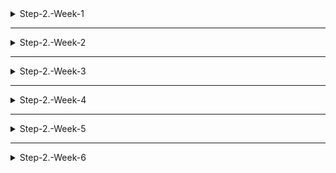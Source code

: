 <details>
<summary>Step-2.-Week-1</summary>
<div>
  
## 카카오 테크 캠퍼스 2단계 - FE - 1주차 클론 과제

</br>

## **과제명**

```
1. 쇼핑몰 웹사이트 탐색을 통한 페이지 구성
2. UI 컴포넌트의 명칭과 사용법 익히기
```

</br>

## **과제 설명**

✅**과제 1.**

```
쇼핑몰 웹사이트를 탐색해 어떠한 페이지 구성을 가지고 있는지 체크합니다.
대부분의 쇼핑몰은 다음의 페이지 구성을 가지고 있습니다.

- 메인 페이지
- 상품 검색 결과 페이지
- 개별 상품 상세 페이지
- 주문 목록 페이지
- 결제 페이지
- 결제 완료 페이지
- 장바구니 페이지
- ...

이와 같이 위의 서비스가 동작하는데 필수적인 페이지가 무엇이 있고, 해당 페이지에서 어떠한 기능이 구현되어야 하는지 작성하세요.
그리고 어떠한 디렉터리 구조로 프로젝트를 진행할지 작성해주세요. (README.md 파일에 작성)
```

```
README.md의 예시 형식입니다. 아래를 참고해 작성해주세요.
각 페이지마다 핵심 기능, 기능 상세 설명, 인터페이스 요구사항이 어떤 것이 있을지 고민해서 작성해주세요.

###예시

#페이지별 구성
1. 로그인 페이지
- 핵심 기능: 로그인 요청 및 사용자 로그인 정보 저장
- 기능 상세 설명: 이메일과 비밀번호를 이용해 로그인을 진행하고, 이에 대한 상태 처리를 합니다.
- 인터페이스 요구사항: 이메일 또는 비밀번호에 들어온 값이 적합하지 않은 경우 적절한 알림을 보냅니다.
-- ...

#디렉터리 구조
- public
- src
- components
- hooks
- routes
- styles
- dto
- ...
```

- 필수 페이지 구현기능 작성

  - 메인 페이지
    ![main.png](README%20md%200a5e46a83c284c378bee627f7076910f/main.png)
    - 핵심 기능: 카테고리 및 신상품, 인기 상품 등을 표시
    - 기능 상세 설명: 사용자에게 카테고리 목록을 보여주고, 신상품이나 인기 상품을 추천하여 표시합니다.
    - 인터페이스 요구사항: 페이지 상단에 카테고리 메뉴가 있어서 사용자가 원하는 카테고리로 이동할 수 있어야 합니다. 상품 목록은 페이지 내에서 스크롤이 가능하도록 페이징되어 표시되어야 합니다.
  - 로그인 페이지
    - 핵심 기능: 사용자 로그인 기능
    - 기능 상세 설명: 사용자는 이메일과 비밀번호를 입력하여 로그인할 수 있어야 합니다.
    - 인터페이스 요구사항: 로그인 폼이 제공되어야 하며, 사용자가 잘못된 정보를 입력한 경우 알림 메시지를 표시하여 오류를 알려줍니다.
  - 회원가입 페이지
    ![Untitled](README%20md%200a5e46a83c284c378bee627f7076910f/Untitled.png)
    - 핵심 기능: 사용자 회원가입을 위한 정보 입력 기능
    - 기능 상세 설명: 사용자가 필요한 정보를 입력하여 회원가입을 할 수 있도록 합니다. 이메일, 비밀번호, 이름 등의 정보를 요청할 수 있습니다.
    - 인터페이스 요구사항: 회원가입 폼이 제공되어야 하며, 사용자가 필요한 정보를 입력할 수 있는 입력 필드와 회원가입 버튼이 제공되어야 합니다. 입력한 정보의 유효성을 검사하여 적절한 알림 메시지를 표시해야 합니다.
  - 회원가입 완료 페이지
    - 핵심 기능: 회원가입 완료 메시지 표시 및 로그인 안내
    - 기능 상세 설명: 회원가입이 성공적으로 완료되었다는 메시지를 표시하고, 사용자에게 로그인을 안내합니다.
    - 인터페이스 요구사항: 회원가입 완료 메시지와 로그인 안내 메시지를 표시합니다. 로그인 버튼이나 로그인 페이지로 이동할 수 있는 링크를 제공합니다.
  - 검색 페이지
    ![Untitled](README%20md%200a5e46a83c284c378bee627f7076910f/Untitled%201.png)
    - 핵심 기능: 상품 검색 기능
    - 기능 상세 설명: 사용자가 검색어를 입력하면 관련 상품을 검색하여 표시합니다.
    - 인터페이스 요구사항: 검색어 입력란과 검색 버튼이 제공되어야 하며, 사용자가 입력한 검색어에 따라 실시간으로 추천 검색어 목록이 표시되어야 합니다.
  - 상품 목록 페이지
    ![Untitled](README%20md%200a5e46a83c284c378bee627f7076910f/Untitled%202.png)
    - 핵심 기능: 카테고리별 상품 목록 표시
    - 기능 상세 설명: 선택한 카테고리에 따라 해당 카테고리에 속한 상품 목록을 표시합니다.
    - 인터페이스 요구사항: 상품의 이미지, 제목, 가격 등을 목록 형태로 표시합니다. 페이징 기능을 제공하여 사용자가 다른 페이지로 이동할 수 있도록 합니다.
  - 할인 및 추천상품 페이지
    ![Untitled](README%20md%200a5e46a83c284c378bee627f7076910f/Untitled%203.png)
    - 핵심 기능: 할인된 상품 및 추천상품을 표시하는 기능
    - 기능 상세 설명: 현재 진행 중인 할인 행사에 해당하는 상품들과 사용자에게 추천되는 상품들을 표시합니다.
    - 인터페이스 요구사항: 할인된 상품의 이미지, 제목, 할인 전 가격 및 할인된 가격, 할인율 등의 정보를 표시합니다. 추천상품은 사용자의 이전 구매 기록, 관심사 등을 기반으로 제공될 수 있습니다. 상품 선택 시 개별 상품 상세 페이지로 이동할 수 있는 링크를 제공합니다.
  - 상품 상세 페이지
    ![Untitled](README%20md%200a5e46a83c284c378bee627f7076910f/Untitled%204.png)
    - 핵심 기능: 선택한 상품의 상세 정보 표시 및 주문 기능
    - 기능 상세 설명: 사용자에게 선택한 상품의 상세 정보, 옵션, 가격, 상세 설명, 리뷰 등을 표시합니다. 사용자는 상품을 주문할 수 있어야 합니다.
    - 인터페이스 요구사항: 상품의 이미지, 제목, 가격, 옵션 등을 상세하게 표시합니다. 주문하기 버튼을 제공하여 사용자가 해당 상품을 주문할 수 있도록 합니다.
  - 장바구니 페이지
    ![Untitled](README%20md%200a5e46a83c284c378bee627f7076910f/Untitled%205.png)
    - 핵심 기능: 사용자의 장바구니 내역 표시 및 주문 수정 기능
    - 기능 상세 설명: 사용자의 장바구니에 담긴 상품 목록을 표시하고, 수량을 변경하거나 상품을 삭제할 수 있어야 합니다.
    - 인터페이스 요구사항: 장바구니에 담긴 상품의 이미지, 제목, 가격, 수량 등을 표시합니다. 상품의 수량을 변경하거나 삭제할 수 있는 버튼을 제공합니다. 주문하기 버튼을 제공하여 사용자가 해당 상품을 주문할 수 있도록 합니다.
  - 주문하기 페이지
    ![Group 1.png](README%20md%200a5e46a83c284c378bee627f7076910f/Group_1.png)
    - 핵심 기능: 주문 내역 확인 및 결제 기능
    - 기능 상세 설명: 사용자가 주문한 상품 목록과 총 결제 금액을 표시하고, 다양한 결제 수단을 제공하여 사용자가 결제할 수 있어야 합니다.
    - 인터페이스 요구사항: 주문한 상품의 이미지, 제목, 가격 등을 상세히 표시합니다. 결제 수단 선택을 위한 옵션을 제공하고, 사용자가 언제든지 결제를 취소할 수 있도록 합니다.
  - 결제 페이지
    ![Untitled](README%20md%200a5e46a83c284c378bee627f7076910f/Untitled%206.png)
    ![Untitled](README%20md%200a5e46a83c284c378bee627f7076910f/Untitled%207.png)
    - 핵심 기능: 결제 완료 메시지 및 주문 정보 표시
    - 기능 상세 설명: 결제가 완료되었다는 메시지를 표시하고, 주문한 상품 목록과 결제 금액을 사용자에게 보여줍니다.
    - 인터페이스 요구사항: 결제 완료 메시지와 주문 정보(상품 이미지, 제목, 가격)를 상세히 표시합니다.

- **디렉토리 구조**
  ```
  src/
    |- components/
    |   |- atoms/
    |   |   |- Button/
    |   |   |   |- Button.js
    |   |   |   |- Button.css
    |   |   |
    |   |   |- Input/
    |   |   |   |- Input.js
    |   |   |   |- Input.css
    |   |   |
    |   |   |- Checkbox/
    |   |   |   |- Checkbox.js
    |   |   |   |- Checkbox.css
    |   |   |
    |   |   |- ...
    |   |
    |   |- molecules/
    |   |   |- ProductCard/
    |   |   |   |- ProductCard.js
    |   |   |   |- ProductCard.css
    |   |   |
    |   |   |- LoginForm/
    |   |   |   |- LoginForm.js
    |   |   |   |- LoginForm.css
    |   |   |
    |   |   |- ...
    |   |
    |   |- organisms/
    |   |   |- Header/
    |   |   |   |- Header.js
    |   |   |   |- Header.css
    |   |   |
    |   |   |- Footer/
    |   |   |   |- Footer.js
    |   |   |   |- Footer.css
    |   |   |
    |   |   |- ProductList/
    |   |   |   |- ProductList.js
    |   |   |   |- ProductList.css
    |   |   |
    |   |   |- ...
    |   |
    |   |- templates/
    |   |   |- MainTemplate/
    |   |   |   |- MainTemplate.js
    |   |   |   |- MainTemplate.css
    |   |   |
    |   |   |- ProductDetailTemplate/
    |   |   |   |- ProductDetailTemplate.js
    |   |   |   |- ProductDetailTemplate.css
    |   |   |
    |   |   |- ...
    |   |
    |   |- pages/
    |   |   |- MainPage/
    |   |   |   |- MainPage.js
    |   |   |   |- MainPage.css
    |   |   |
    |   |   |- ProductDetailPage/
    |   |   |   |- ProductDetailPage.js
    |   |   |   |- ProductDetailPage.css
    |   |   |
    |   |   |- ...
    |
    |- styles/
    |   |- variables/
    |   |   |- colors.css
    |   |   |- typography.css
    |   |   |- ...
    |   |
    |   |- mixins/
    |   |   |- flexbox.css
    |   |   |- animations.css
    |   |   |- ...
    |
    |- services/
    |   |- api.js
    |   |- ...
    |
    |- utils/
    |   |- helper.js
    |   |- ...
    |
    |- App.js
    |- index.js
    |- ...
  ```
- **디렉토리 구조 설명**
  - atoms
    - 원자레벨의 컴포넌트를 담고 있는 디렉토리입니다.
    - 가장 작은 단위의 컴포넌트입니다. 다른 컴포넌트를 구성할 때 사용됩니다.
    - BUtton, Input, Checkbox 등
  - molecules
    - 분자 레벨의 컴포넌트를 담고 있는 디렉토리입니다.
    - 원자 컴포넌트들을 조합하여 좀 더 복잡한 기능을 제공하는 컴포넌트입니다.
    - ProductCard, LoginForm 등
  - organism
    - 유기체 레벨의 컴포넌트를 담고 있는 디렉토리입니다.
    - 원자와 분자 컴포넌트들을 조합하여 하나의 독립적인 기능을 수행하는 컴포넌트입니다.
    - Header, Footer 등
  - template
    - 템플릿 레벨의 컴포넌트를 담고 있는 디렉토리입니다.
    - 페이지의 구조를 정의하고, 여러 유기체와 분자 컴포넌트들을 조합하여 ‘완전한 화면’을 구성합니다.
    - MainTemplate, ProductDetailTemplate 등
  - pages
    - 실제로 라우팅되어 보여지는 페이지 컴포넌트들을 담고있는 디렉토리입니다.
    - 각 페이지는 하나 이상의 템플릿 컴포넌트 + 필요한 컴포넌트들을 조합하여 구성됩니다.
    - MainPage, ProductDetailPage 등
  - styles
    - 전역 스타일 파일들을 담고 있는 디렉토리입니다.
    - 색상, 타이포그래피와 같은 변수들을 정의하는 파일들입니다.
    - variables 등
  - services
    - API 호출이나 데이터 처리와 관련된 파일들을 담고 있는 디렉토리입니다.
    - api.js 등과 같은 서비스 관련 함수들을 위치시킬 수 있습니다.
  - utils
    - 각종 유틸리티 함수들을 담고 있는 디렉토리입니다.
    - 데이터 변환, 날짜 형식화 등을 위치시킬 수 있습니다.
  - App.js
    - 리액트 애플리케이션의 루트 컴포넌트입니다.
    - 전역 상태관리와 같은 공통 로직을 처리할 수 있습니다
  - index.js
    - 진입점입니다.
    - App.js를 렌더링합니다.

</br>

✅**과제 2.**

```
프론트 개발자가 다른 프론트 개발자와 소통 및 UI 디자이너와 소통하는데 필수적인 UI 컴포넌트의 명칭과 사용법을 익힙니다.
수업시간에 배운 컴포넌트의 명칭과 사용법 이외에 대표적인 UI 라이브러리 홈페이지를 조사해보면 수많은 컴포넌트가 어떤식으로 동작하는지 확인할 수 있습니다.
리액트 프로젝트를 생성하고, 토스트, 브래드크럼, 캐러셀, 라디오버튼, 토글버튼, 체크리스트를 UI 라이브러리가 아닌 자신만의 방식으로 스타일링하고 상태 관리를 적용해 코드를 작성하세요.
작성된 코드는 레퍼지토리에 업로드하여 멘토님에게 전달해주세요.
```

- 컴포넌트 용어 정리
  ### Bootstrap 5.1.3 기준입니다
  - Accordion
    ![Untitled](README%20md%200a5e46a83c284c378bee627f7076910f/Untitled%208.png)
  - Alerts
    ![Untitled](README%20md%200a5e46a83c284c378bee627f7076910f/Untitled%209.png)
  - Badge
    ![Untitled](README%20md%200a5e46a83c284c378bee627f7076910f/Untitled%2010.png)
  - Breadcrumb
    ![Untitled](README%20md%200a5e46a83c284c378bee627f7076910f/Untitled%2011.png)
  - Buttons
    ![Untitled](README%20md%200a5e46a83c284c378bee627f7076910f/Untitled%2012.png)
  - Button group
    ![Untitled](README%20md%200a5e46a83c284c378bee627f7076910f/Untitled%2013.png)
  - Card
    ![Untitled](README%20md%200a5e46a83c284c378bee627f7076910f/Untitled%2014.png)
  - Carousel
    ![Untitled](README%20md%200a5e46a83c284c378bee627f7076910f/Untitled%2015.png)
  - Close button
    ![Untitled](README%20md%200a5e46a83c284c378bee627f7076910f/Untitled%2016.png)
  - Collapse
    - 사용자 인터페이스에서 접고 펼칠 수 있는 요소를 구현하는 데 사용됩니다.
      ![Untitled](README%20md%200a5e46a83c284c378bee627f7076910f/Untitled%2017.png)
  - Dropdowns
    ![Untitled](README%20md%200a5e46a83c284c378bee627f7076910f/Untitled%2018.png)
  - List group
    ![Untitled](README%20md%200a5e46a83c284c378bee627f7076910f/Untitled%2019.png)
  - Modal
    ![Untitled](README%20md%200a5e46a83c284c378bee627f7076910f/Untitled%2020.png)
  - **Navs & tabs**
    - 내비게이션과 탭을 구성하는 데 사용되는 컴포넌트입니다.
    - 사용자에게 다양한 콘텐츠나 섹션으로 구성된 인터페이스를 제공할 수 있습니다.
      ![Untitled](README%20md%200a5e46a83c284c378bee627f7076910f/Untitled%2021.png)
  - Navbar
    ![Untitled](README%20md%200a5e46a83c284c378bee627f7076910f/Untitled%2022.png)
  - **Offcanvas**
    - 네비게이션 바나, 사이드바를 콘텐츠 영역 밖으로 숨기고 토글 버튼을 통해 나타나게 하는 기능을 제공합니다.
    - 작은 화면이나 모바일 기기에서 공간을 절약할 때 사용됩니다.
      ![Untitled](README%20md%200a5e46a83c284c378bee627f7076910f/Untitled%2023.png)
  - Pagination
    ![Untitled](README%20md%200a5e46a83c284c378bee627f7076910f/Untitled%2024.png)
  - **Placeholders**
    - 예시 데이터를 표시하는 데 사용됩니다.
    - 입력시에 사용자에게 어떤 형식의 데이터를 입력해야 하는 지 알려주기 위해 사용합니다.
      ![Untitled](README%20md%200a5e46a83c284c378bee627f7076910f/Untitled%2025.png)
  - **Popovers**
    - 추가 정보나 컨텐츠를 표시하기 위해 작은 상자 형태의 팝오버를 사용합니다.
    - 사용자가 특정 요소를 가리킬 때 생성됩니다.
      ![Untitled](README%20md%200a5e46a83c284c378bee627f7076910f/Untitled%2026.png)
  - Progress
    ![Untitled](README%20md%200a5e46a83c284c378bee627f7076910f/Untitled%2027.png)
  - **Scrollspy**
    - 웹 페이지의 스크롤 위치에 따라 현재 활성화된 부분을 표시하고 탐색을 돕는 기능을 제공합니다.
    - 사용자가 스크롤시에 스크롤 위치에 따라 해당 메뉴 항목을 표시해줍니다.
      ![Untitled](README%20md%200a5e46a83c284c378bee627f7076910f/Untitled%2028.png)
  - Spinners
    ![Untitled](README%20md%200a5e46a83c284c378bee627f7076910f/Untitled%2029.png)
  - Toasts
    ![Untitled](README%20md%200a5e46a83c284c378bee627f7076910f/Untitled%2030.png)
  - **Tooltips**
    - 마우스를 요소 위로 가져갈 때 해당 요소에 대한 추가정보나 설명을 툴팁 형태로 제공합니다.
    - 간결하고 컴팩트한 정보를 제공할 때 사용합니다.
      ![Untitled](README%20md%200a5e46a83c284c378bee627f7076910f/Untitled%2031.png)
- 컴포넌트 UI

  - 토스트

    - 사용자에게 잠시 보여준 후 사라지는 알림 메시지를 구현하는 데 사용합니다.
    - Toast 함수형 컴포넌트를 사용하였습니다.
    - useEffect 훅을 사용하여 컴포넌트가 마운트될 때 슬라이드 애니메이션을 시작하고, 언마운트될 때 애니메이션을 중지합니다.
    - setTimeout을 설정하여 토스트를 일정 시간 후에 화면에서 내려가도록 하였습니다.
      - 이를 통해 상태 관리 없이 토스트가 동작합니다.

    ```jsx
    import React, { useEffect } from "react";
    import "../styles/toast.css";

    function Toast() {
      useEffect(() => {
        const slideUpElement = document.querySelector(".toast");
        slideUpElement.style.bottom = "1rem";

        const slideDown = () => {
          slideUpElement.style.bottom = "-12.5rem";
        };

        setTimeout(() => {
          slideDown();
        }, 3000);

        // Clean up the timeout
        return () => clearTimeout();
      }, []);

      return <div className="toast"></div>;
    }

    export default Toast;
    ```

  - 브레드크럼

    - 사용자에게 페이지의 경로를 나타낼 때 사용합니다.
    - 단순히 정적인 브레드크럼 구조를 생성하고 렌더링합니다.
    - 경로 항목은 정적인 정보이므로, 상태 관리 혹은 상태 업데이트가 필요하지 않다 생각하여 이렇게 구현하였습니다.

    ```jsx
    import React from "react";
    import "../styles/breadcrumb.css";

    const Breadcrumb = () => {
      return (
        <nav>
          <ol className="breadcrumb-items">
            <li className="breadcrumb-item">
              <a href="#">First</a>
            </li>
            <li className="breadcrumb-item">
              <a href="#">Second</a>
            </li>
            <li className="breadcrumb-item">
              <a href="#">Third</a>
            </li>
            <li className="breadcrumb-item">Fourth</li>
          </ol>
        </nav>
      );
    };

    export default Breadcrumb;
    ```

  - 캐러셀

    - 이미지 슬라이드들을 슬라이드 쇼 형태로 보여주는 데 사용됩니다.
    - 캐러셀 컴포넌트는 현재 슬라이드의 ‘인덱스’를 상태로 관리합니다.
    - 상태 관리를 위해 useState 훅을 사용하고, 인덱스를 저장 및 업데이트합니다.
    - 사용자의 클릭 이벤트를 처리하는 ‘handleSlideClick’을 이용해 상태를 업데이트하고, 슬라이드 컨테이너의 스타일을 조정하여 현재 슬라이드를 표시합니다.
    - slide-1, 2, 3 클래스의 경우엔 slideNumb를 지정해 주었고
      slide-prev, next 클래스의 경우엔 각각 handlePrevSlide, handleNextSlide를 이용해 prevNumb이 slideNumb의 역할을 대신하며 상태 변수로써 계속 새로운 상태값을 계산합니다.

    ```jsx
    import React, { useState } from "react";
    import "../styles/carousel.css";

    const Carousel = () => {
      const [slideNumb, setSlideNumb] = useState(0);

      const handleNextSlide = () => {
        setSlideNumb((prevNumb) => prevNumb + 1);
      };

      const handlePrevSlide = () => {
        setSlideNumb((prevNumb) => prevNumb - 1);
      };

      const handleSlideClick = (slideIndex) => {
        setSlideNumb(slideIndex);
      };

      return (
        <div className="carousel">
          <div
            className="slide-container"
            style={{ transform: `translateX(-${slideNumb * 100}vw)` }}
          >
            <div className="slide-box">
              <img
                src={process.env.PUBLIC_URL + "/images/car1.png"}
                alt="Car 1"
              />
            </div>
            <div className="slide-box">
              <img
                src={process.env.PUBLIC_URL + "/images/car2.png"}
                alt="Car 2"
              />
            </div>
            <div className="slide-box">
              <img
                src={process.env.PUBLIC_URL + "/images/car3.png"}
                alt="Car 3"
              />
            </div>
          </div>
          <button className="slide-prev" onClick={handlePrevSlide}>
            이전
          </button>
          <button className="slide-1" onClick={() => handleSlideClick(0)}>
            1
          </button>
          <button className="slide-2" onClick={() => handleSlideClick(1)}>
            2
          </button>
          <button className="slide-3" onClick={() => handleSlideClick(2)}>
            3
          </button>
          <button className="slide-next" onClick={handleNextSlide}>
            다음
          </button>
        </div>
      );
    };

    export default Carousel;
    ```

  - 라디오버튼

    - 라디오 버튼을 통해 같은 name들 중 하나의 value만 선택할 수 있도록 하는 버튼으로 택1을 해야하는 상황에 사용됩니다.
    - 라디오 버튼들은 ‘checked’ 속성을 통해 선택된 스포츠를 표시하며, ‘onChange’ 이벤트를 통해 선택을 감지합니다.
    - 이벤트 발생시 handleSportChange 함수가 호출되고, selectedSport 상태가 업데이트됩니다. 이 때 useState 훅을 사용합니다.

    ```jsx
    import React, { useState } from "react";

    const Radio = () => {
      const [selectedSport, setSelectedSport] = useState("");

      const handleSportChange = (event) => {
        setSelectedSport(event.target.value);
      };

      return (
        <div className="radio-btn">
          <label>
            <input
              type="radio"
              name="sport"
              value="soccer"
              checked={selectedSport === "soccer"}
              onChange={handleSportChange}
            />
            soccer
          </label>
          <label>
            <input
              type="radio"
              name="sport"
              value="baseball"
              checked={selectedSport === "baseball"}
              onChange={handleSportChange}
            />
            baseball
          </label>
          <label>
            <input
              type="radio"
              name="sport"
              value="basketball"
              checked={selectedSport === "basketball"}
              onChange={handleSportChange}
            />
            basketball
          </label>
        </div>
      );
    };

    export default Radio;
    ```

  - 토글버튼

    - 토글 버튼을 통해 현재 상태를 전환합니다.
    - 상태 변수인 isOn을 사용하여 토글 버튼의 상태를 관리합니다.
    - 버튼이 클릭되면 handleClick 함수가 호출되고, isOn 상태가 false에서 true로 true에서 flase 로 상태를 반전시킵니다.
    - 또한 그 반전 상태에 따라 div 요소에 off 클래스를 탈부착하여 버튼이 동작합니다. 이때 useState 훅이 사용됩니다.

    ```jsx
    import React, { useState } from "react";
    import "../styles/toggle.css";

    function Toggle() {
      const [isOn, setIsOn] = useState(false);

      const handleClick = () => {
        setIsOn((prevIsOn) => !prevIsOn);
      };

      return (
        <div className={`toggle-btn ${isOn ? "off" : ""}`}>
          <button
            className={`toggle ${isOn ? "off" : ""}`}
            onClick={handleClick}
          >
            {isOn ? "off" : "on"}
          </button>
        </div>
      );
    }

    export default Toggle;
    ```

  - 체크리스트

    - 체크리스트 컴포넌트로, 체크박스 항목을 선택 혹은 해제할 때 사용됩니다.
    - Checklist 컴포넌트는 각 체크박스 항목들의 선택 상태를 관리합니다.
    - 각 체크박스는 checkedItems의 객체의 속성에 지정되어있으며, 해당 속성의 값에 따라 체크 여부가 설정됩니다.
    - 체크박스 변경시에 handleCheckboxChange 함수가 호출되며 checkedItems 상태가 업데이트됩니다 이 때 usestate 훅이 이용됩니다.

    ```jsx
    import React, { useState } from "react";

    const Checklist = () => {
      const [checkedItems, setCheckedItems] = useState({});

      const handleCheckboxChange = (event) => {
        const { name, checked } = event.target;
        setCheckedItems((prevState) => ({ ...prevState, [name]: checked }));
      };

      return (
        <div className="checkbox-btn">
          <p>
            <label>
              <input
                type="checkbox"
                name="learningJournal"
                checked={checkedItems.learningJournal}
                onChange={handleCheckboxChange}
              />
              학습일지 작성
            </label>
          </p>
          <p>
            <label>
              <input
                type="checkbox"
                name="checklist"
                checked={checkedItems.checklist}
                onChange={handleCheckboxChange}
              />
              체크리스트 만들기
            </label>
          </p>
          <p>
            <label>
              <input
                type="checkbox"
                name="radioButton"
                checked={checkedItems.radioButton}
                onChange={handleCheckboxChange}
              />
              라디오버튼 만들기
            </label>
          </p>
          <p>
            <label>
              <input
                type="checkbox"
                name="carousel"
                checked={checkedItems.carousel}
                onChange={handleCheckboxChange}
              />
              캐러셀 만들기
            </label>
          </p>
        </div>
      );
    };

    export default Checklist;
    ```

</br>

✅**과제 3.**

```
각 컴포넌트를 시현해 볼 수 있는 페이지를 만드세요.
하나의 페이지에 모든 컴포넌트를 둬도 좋고, 각 페이지별로 분리해도 괜찮습니다.
```

- 시연 영상입니다.
  https://youtube.com/shorts/MBMzKDug_hY?feature=share
- 시연 페이지의 경우 같이 올린 파일을 pull 한 뒤 실행하면 동일한 화면이 렌더링됩니다.

## 리뷰 받고싶은 내용

### 상태관리

- 이번에 제작한 UI 컴포넌트들에선 어떤 방식으로 상태관리들이 가능할지가 궁금합니다.
  - 저의 경우엔 최대한 상태관리를 하려고 여러 기능들을 추가해보려 했으나, 작성해 놓은 것들이 최대여서, 실제 저런 컴포넌트들이 웹상에서 동작시에는 어떻게 유기적으로 상태관리가 적용되는지가 궁금합니다.
- 토글버튼의 경우 그냥 div 안에 button을 넣고 그 둘을 스타일링 하는 방법으로 진행하였는데, pseudo element 단에 들어가서 스타일링 하는 것도 좋을 것 같다고 생각하였습니다. 물론 빠른 작업을 위해서는 Bootstrap, tailwind 등의 UI 라이브러리를 사용하였지만, 불가피하게 멘토님들께서 저러한 버튼을 만들 경우(꼭 토글 버튼이 아니더라도) pseudo element 단까지 들어가서 스타일링을 하시는지 궁금합니다.
- 이건 조금 관심사가 다른 문제이긴 한데, 현업에서 퍼블리셔와 프론트엔드 개발자가 얼마나 구별되는지 궁금합니다. 개인적인 생각으로 프론트엔드 개발자의 덕목은 ‘요구사항’에 충분이 맞춘 퍼블리싱 능력이 있어야 한다! 라고 생각하고 있는데, 복잡한 디자인의 경우에도 해당하는지, 그렇다면 디자인을 보는 눈을 키우기 위해서 추천하시는 것들이 있는지 궁금합니다.

</br>

## **과제 상세 : 수강생들이 과제를 진행할 때, 유념해야할 것**

```
1. README.md 파일은 동료 개발자에게 프로젝트에 쉽게 랜딩하도록 돕는 중요한 소통 수단입니다.
해당 프로젝트에 대해 아무런 지식이 없는 동료들에게 설명하는 것처럼 쉽고, 간결하게 작성해주세요.

2. 좋은 개발자는 디자이너, 기획자, 마케터 등 여러 포지션에 있는 분들과 소통을 잘합니다.
UI 컴포넌트의 명칭과 이를 구현하는 능력은 필수적인 커뮤니케이션 스킬이자 필요사항이니 어떤 상황에서 해당 컴포넌트를 사용하면 좋을지 고민하며 코드를 작성해보세요.
```

</br>

## **코드리뷰 관련: PR시, 아래 내용을 포함하여 코멘트 남겨주세요.**

**1. PR 제목과 내용을 아래와 같이 작성 해주세요.**

> - PR 제목 : 부산대FE\_라이언\_1주차 과제

</br>

</div>
</details>

---

<details>
<summary>Step-2.-Week-2</summary>
<div>

## 카카오 테크 캠퍼스 2단계 - FE - 2주차 클론 과제

</br>

## **과제명**

```
1. 코드 디자인 패턴과 상태 관리
```

</br>

## **과제 설명**

✅**과제 1. 아토믹 컴포넌트 디자인 패턴 사용**

```
- 회원가입, 로그인 페이지 개발에 필요한 컴포넌트를 아토믹 디자인 패턴을 사용해 작성하세요.
- 작성한 컴포넌트는 사용의 편의성을 위해 Props에 적절한 주석을 달아주세요.
```

</br>

✅**과제 2. 회원 가입, 로그인 페이지 개발**

```
- 백엔드 API 문서를 참고하여 회원가입, 로그인 페이지를 개발하세요.
- 각 페이지에는 적합한 값이 입력되도록 하고, 적절하지 않은 값이 들어온 경우 API 요청을 보내기 전에 프론트에서 에러 캐칭을 해주세요.
- 회원가입, 로그인 후에는 메인 페이지로 리다이렉트하세요.
- API 응답 과정에서 로그인이 실패하는 경우, 회원가입이 실패한 경우에 대해서 에러 캐칭도 적용해야 합니다.
```

</br>

✅**과제 3. 상태관리 모듈 적용**

```
- 로그인 후에 사용자의 정보를 상태관리 모듈을 하나 선정해 저장하고 불러올 수 있도록 코드를 작성하세요.
- 사용자가 로그인 상태일 때는 GNB 영역에 로그인 버튼이 보이면 안됩니다.
- 로그아웃시 상태를 초기화하세요.
- 새로고침 시에도 상태를 잃지 않고 유지해야 합니다.
- 일정한 시간이 지나면 로그인 유지가 끝나도록 설정하세요.(예: 1일)
```

</br>

## **과제 상세 : 수강생들이 과제를 진행할 때, 유념해야할 것**

```
1. 아토믹 컴포넌트를 작성할 때 Atoms, Molecules에 반드시 특정한 컴포넌트가 들어갈 필요는 없습니다. 개발자의 주관이 들어갈 수 있는 부분이니 적절한 뎁스로 나누어보세요.

2. API 요청을 보내고, 응답 받을 때 성공 케이스만 생각해 코드를 작성하는 경우가 많습니다. 숨은 에러 케이스는 없을지 한 번 더 고민해보세요.

3. 상태 관리 모듈은 자신이 써보고 싶은 어떤 모듈이던 상관 없습니다. 모듈을 사용해보면서 모듈에 들어가는 미들웨어나 툴도 사용해보세요.
```

</br>

## **코드리뷰 관련: PR시, 아래 내용을 포함하여 코멘트 남겨주세요.**

**1. PR 제목과 내용을 아래와 같이 작성 해주세요.**

> - PR 제목 : 부산대FE\_라이언\_2주차 과제

</br>

**2. PR 내용 :**

> - 코드 작성하면서 어려웠던 점
> - 코드 리뷰 시, 멘토님이 중점적으로 리뷰해줬으면 하는 부분

</div>
</details>

---

<details>
<summary>Step-2.-Week-3</summary>
<div>

## 카카오 테크 캠퍼스 2단계 - FE - 3주차 클론 과제

</br>

## **과제명**

```
1. 비동기 통신 활용과 레이아웃
```

</br>

## **과제 설명**

✅**과제 1. 상품 목록 페이지 개발**

```
- 백엔드 API 문서를 참고하여 상품 목록 페이지를 개발하세요.
- 페이지네이션을 이용해 페이지 값을 증가시켜가며 조회될 수 있도록 코드를 작성해주세요.
- 데이터 로딩 과정에 로더를 구현하세요.
- 데이터 불러오기를 할 때 react-query를 사용해보세요.
```

</br>

✅**과제 2. 스켈레톤과 로더**

```
- 컴포넌트에 props를 전달해 데이터 로딩 중 스켈레톤 또는 로더가 적용될 수 있도록 코드를 작성해보세요.
- 상품 목록 카드에 스켈레톤을 적용하세요.
- 페이지 전체에 대한 로딩이 진행될 때는 글로벌 로더를 적용해보세요.(적절한 모듈을 찾아 적용해도 좋습니다.)
```

</br>

✅**과제 3. 백엔드 상태 코드 반응**

```
- API 응답에 대해 전처리 하는 코드를 작성해보세요.
- 200, 300, 400, 500번 대의 상태 코드별 에러 캐칭이 필요한 경우라면 해당 함수에서 먼저 실행되도록 코드를 작성합니다.
- react-query에서 전처리하는 방식이 있다면 해당 방식을 적용하거나 또는 별도의 함수나 클래스를 만들어 관리를 시도해보면 됩니다.
```

</br>

## **과제 상세 : 수강생들이 과제를 진행할 때, 유념해야할 것**

```
1. 스켈레톤과 로더를 바텀부터 만들기보단 Codepen 등을 참고해 구현하고, Props를 통한 실제 적용에 집중해주세요.
2. 과제 3번을 해결할 때 Facade pattern을 참고해보세요.
3. 과제 1번을 해결할 때 react-query를 사용해보되 전체 프로젝트에 react-query를 적용할 필요는 없습니다. 하나 이상의 API 요청에 적용해보세요.
```

</br>

## **코드리뷰 관련: PR시, 아래 내용을 포함하여 코멘트 남겨주세요.**

**1. PR 제목과 내용을 아래와 같이 작성 해주세요.**

> - PR 제목 : 부산대FE\_라이언\_3주차 과제

</br>

**2. PR 내용 :**

> - 코드 작성하면서 어려웠던 점
> - 코드 리뷰 시, 멘토님이 중점적으로 리뷰해줬으면 하는 부분

</div>
</details>

---

<details>
<summary>Step-2.-Week-4</summary>
<div>
  
## 카카오 테크 캠퍼스 2단계 - FE - 4주차 클론 과제
</br>

## **과제명**

```
상세 페이지 개발과 라이브러리
```

</br>

## **과제 설명**

✅**과제 1. 상품 상세 페이지 개발**

```
- 백엔드 API 문서를 참고하여 상품 상세 페이지를 개발하세요.
- 한 개의 UI 라이브러리를 선정해 사용해보세요.
- 적절하지 않은 상품 ID 값이 들어오거나 찾을 수 없는 상품일 때 404 페이지 또는 "상품을 찾을 수 없습니다."라는 메시지가 있는 페이지로 이동될 수 있도록 코드를 작성하세요.
- 데이터 로딩이 완료될 때까지 로더를 적용하세요.
- '장바구니 담기' 버튼과 '구매' 버튼을 나누어 배치하세요.
```

</br>

✅**과제 2. 장바구니 페이지 개발**

```
- 백엔드 API 문서를 참고하여 장바구니 페이지를 개발하세요.
- 담아둔 상품에 대해 조회, 수량 변경, 항목 삭제가 구현되어야 합니다.
- '결제하기' 버튼을 만들고, 클릭시 결제 페이지로 이동될 수 있도록 개발하세요.
- 다른 모든 페이지와 마찬가지로 비동기 데이터 요청이 발생하니 로더 또는 스켈레톤을 통해 장바구니 목록을 불러올 때 로딩 상태를 표시하세요.
```

</br>

## **과제 상세 : 수강생들이 과제를 진행할 때, 유념해야할 것**

```
1. UI 라이브러리를 사용할 때 모든 구성요소에 UI 라이브러리의 규칙을 적용할 필요는 없습니다. UI 라이브러리의 사용법을 익히고, 하나 이상의 컴포넌트에 적용해봅니다.
```

</br>

## **코드리뷰 관련: PR시, 아래 내용을 포함하여 코멘트 남겨주세요.**

**1. PR 제목과 내용을 아래와 같이 작성 해주세요.**

> - PR 제목 : 부산대FE\_라이언\_4주차 과제

</br>

**2. PR 내용 :**

> - 코드 작성하면서 어려웠던 점
> - 코드 리뷰 시, 멘토님이 중점적으로 리뷰해줬으면 하는 부분

</div>
</details>

---

<details>
<summary>Step-2.-Week-5</summary>
<div>

## 카카오 테크 캠퍼스 2단계 - FE - 5주차 클론 과제

</br>

## **과제명**

```
주문 결제 개발
```

</br>

## **과제 설명**

✅**과제 1. 주문 결제 페이지 개발**

```
- 백엔드 API 문서를 참고하여 주문 결제 페이지를 개발하세요.
- 결제 페이지에서는 결제 전 결제 상세 정보에 대한 데이터를 조회하고, 결제를 확정하는 기능 2가지에 중점을 둡니다.
```

</br>

✅**과제 2. 테스트 결제**

```
- 한 개의 PG 서비스 또는 PG 서비스를 돕는 서드파티 앱을 사용해 개발합니다.
- 테스트 환경에서 결제를 성공해야 합니다.
- 결제가 실패하는 경우(잔고 부족, 결제 정보 불일치 등)에 대해 에러 캐칭을 적용하세요.
- 다양한 에러 상황에 대해 주석으로 에러 상황과 대응 방식을 설명해주세요.
```

</br>

## **과제 상세 : 수강생들이 과제를 진행할 때, 유념해야할 것**

```
1. 결제를 구현할 때 새로운 모듈을 학습하는데 있어서 생각보다 시간 소요가 클 것입니다. 또한 몇몇의 PG사에서 제공하는 SDK의 경우 리액트와 호환성이 나쁜 경우도 있습니다.
2. 테스트 결제시에 실제 비용이 나가는 것처럼 보이는 경우도 있습니다. PG사마다 정책이 다르지만 대부분 테스트 금액은 1일 이내로 환급받는 구조입니다.
3. 결제시에는 생각보다 많은 데이터를 하나의 페이로드에 담아 전달해야 합니다. 이 과정에서 데이터가 적절하지 않은 값이 들어갈 가능성이 높고, 코드가 복잡해질 수 있습니다. 기능 단위를 나누어 함수형 프로그래밍을 시도해보는게 도움이 될 수 있습니다.
```

</br>

## **코드리뷰 관련: PR시, 아래 내용을 포함하여 코멘트 남겨주세요.**

**1. PR 제목과 내용을 아래와 같이 작성 해주세요.**

> - PR 제목 : 부산대FE\_라이언\_5주차 과제

</br>

**2. PR 내용 :**

> - 코드 작성하면서 어려웠던 점
> - 코드 리뷰 시, 멘토님이 중점적으로 리뷰해줬으면 하는 부분

</div>
</details>

---

<details>
<summary>Step-2.-Week-6</summary>
<div>

## 카카오 테크 캠퍼스 2단계 - FE - 6주차 클론 과제

</br>

## **과제명**

```
프로젝트 마무리
```

</br>

## **과제 설명**

✅**과제 1. 배포**

```
- Netlify를 통해 배포를 진행합니다.
- 계정을 생성하고 자신의 레포지토리를 연결해 배포합니다.
- 배포 레벨에서 사용될 환경 변수는 인스턴스에 적용되도록 직접 설정해줍니다.
- 배포에 사용될 브랜치는 개발 브랜치와 꼭 분리합니다.
```

</br>

✅**과제 2. 프로젝트 마무리**

```
- 모든 핵심 기능이 정상 작동되도록 숨은 버그와 기능을 점검합니다.
- 특정한 파일이 너무 크다면, 코드 내의 함수를 다른 파일로 옮겨 import / export 하는 등 코드 리펙터링을 진행합니다.
- 개발 환경과 배포 환경 모두 버그가 없는지 체크합니다.
```

</br>

✅**과제 3. README.md 정리**

```
- 배포한 환경에 대해 구체적인 설명을 남겨주세요.
- 포함될 내용은 배포 순서, 배포에 영향 받는 브랜치, 배포시 주의 사항, 배포 환경 등 다른 개발자가 해당 프로젝트를 인수인계 받았을 때 문제가 없도록 꼼꼼히 작성합니다.
```

</br>

## **과제 상세 : 수강생들이 과제를 진행할 때, 유념해야할 것**

```
1. 많은 서비스가 개발 레벨에서는 잘 작동하다가도 배포 단계에서 에러를 만나는 경우가 많습니다. 배포 후에 기능을 하나하나 점검해보고, 여러 환경에서 시도해보세요.

2. 배포된 환경을 하나의 브라우저에서만 테스트하지 말고, 최대한 다양한 디바이스와 브라우저에서 테스트해보세요. 삼성 브라우저, 아이폰 사파리, 데스크탑이라면 크롬, 사파리, 파이어폭스 등으로 테스트해보세요.

3. 코드를 시간이 지나서 보면 어떤 목적으로, 왜 만들었는지 알아보기 힘든 경우가 많습니다. 기본적인 내용이라 생각한 부분도 주석을 달아주세요.
```

</br>

## **코드리뷰 관련: PR시, 아래 내용을 포함하여 코멘트 남겨주세요.**

**1. PR 제목과 내용을 아래와 같이 작성 해주세요.**

> - PR 제목 : 부산대FE\_라이언\_6주차 과제

</br>

**2. PR 내용 :**

> - 코드 작성하면서 어려웠던 점
> - 코드 리뷰 시, 멘토님이 중점적으로 리뷰해줬으면 하는 부분

</div>
</details>
